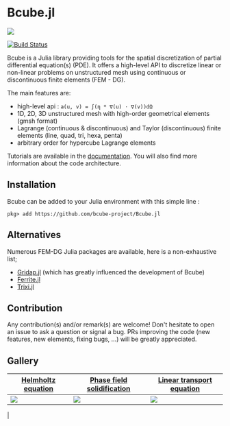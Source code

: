 # Bcube.jl

[![](https://img.shields.io/badge/docs-release-blue.svg)](https://bcube-project.github.io/Bcube.jl)

[![Build Status](https://github.com/bcube-project/Bcube.jl/workflows/CI/badge.svg)](https://github.com/bcube-project/Bcube.jl/actions)

Bcube is a Julia library providing tools for the spatial discretization of partial differential equation(s) (PDE). It offers a high-level API to discretize linear or non-linear problems on unstructured mesh using continuous or discontinuous finite elements (FEM - DG).

The main features are:

- high-level api : `a(u, v) = ∫(η * ∇(u) ⋅ ∇(v))dΩ`
- 1D, 2D, 3D unstructured mesh with high-order geometrical elements (gmsh format)
- Lagrange (continuous & discontinuous) and Taylor (discontinuous) finite elements (line, quad, tri, hexa, penta)
- arbitrary order for hypercube Lagrange elements

Tutorials are available in the [documentation](https://bcube-project.github.io/Bcube.jl). You will also find more information about the code architecture.

## Installation

Bcube can be added to your Julia environment with this simple line :

```julia-repl
pkg> add https://github.com/bcube-project/Bcube.jl
```

## Alternatives

Numerous FEM-DG Julia packages are available, here is a non-exhaustive list;

- [Gridap.jl](https://github.com/gridap/Gridap.jl) (which has greatly influenced the development of Bcube)
- [Ferrite.jl](https://github.com/Ferrite-FEM/Ferrite.jl)
- [Trixi.jl](https://github.com/trixi-framework/Trixi.jl)

## Contribution

Any contribution(s) and/or remark(s) are welcome! Don't hesitate to open an issue to ask a question or signal a bug. PRs improving the code (new features, new elements, fixing bugs, ...) will be greatly appreciated.

## Gallery
| [Helmholtz equation](https://bcube-project.github.io/BcubeTutorials.jl/stable/tutorial/helmholtz.html) | [Phase field solidification](https://bcube-project.github.io/BcubeTutorials.jl/stable/tutorial/phase_field_supercooled.html) | [Linear transport equation](https://bcube-project.github.io/BcubeTutorials.jl/stable/tutorial/linear_transport.html) |
|-|-|-|
| ![](https://bcube-project.github.io/BcubeTutorials.jl/stable/assets/helmholtz_x21_y21_vp6.png) | ![](https://bcube-project.github.io/BcubeTutorials.jl/stable/assets/phase-field-supercooled-rectangle.gif) | ![](https://bcube-project.github.io/BcubeTutorials.jl/stable/assets/linear_transport.gif) |
|
